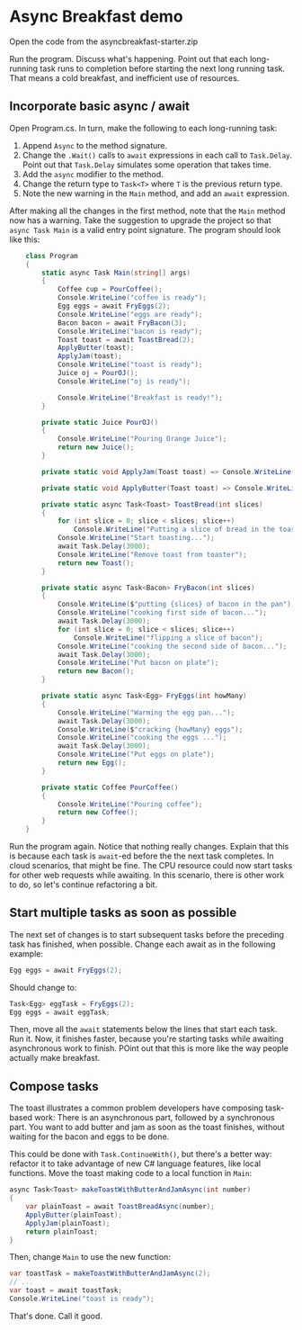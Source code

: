 # Async Breakfast demo

Open the code from the asyncbreakfast-starter.zip

Run the program. Discuss what's happening. Point out that each long-running task runs to completion before starting the next long running task. That means a cold breakfast, and inefficient use of resources.

## Incorporate basic async / await

Open Program.cs.  In turn, make the following to each long-running task:

1. Append `Async` to the method signature.
1. Change the `.Wait()` calls to `await` expressions in each call to `Task.Delay`. Point out that `Task.Delay` simulates some operation that takes time.
1. Add the `async` modifier to the method.
1. Change the return type to `Task<T>` where `T` is the previous return type.
1. Note the new warning in the `Main` method, and add an `await` expression.

After making all the changes in the first method, note that the `Main` method now has a warning. Take the suggestion to upgrade the project so that `async Task Main` is a valid entry point signature. The program should look like this:

```csharp
    class Program
    {
        static async Task Main(string[] args)
        {
            Coffee cup = PourCoffee();
            Console.WriteLine("coffee is ready");
            Egg eggs = await FryEggs(2);
            Console.WriteLine("eggs are ready");
            Bacon bacon = await FryBacon(3);
            Console.WriteLine("bacon is ready");
            Toast toast = await ToastBread(2);
            ApplyButter(toast);
            ApplyJam(toast);
            Console.WriteLine("toast is ready");
            Juice oj = PourOJ();
            Console.WriteLine("oj is ready");

            Console.WriteLine("Breakfast is ready!");
        }

        private static Juice PourOJ()
        {
            Console.WriteLine("Pouring Orange Juice");
            return new Juice();
        }

        private static void ApplyJam(Toast toast) => Console.WriteLine("Putting jam on the toast");

        private static void ApplyButter(Toast toast) => Console.WriteLine("Putting butter on the toast");

        private static async Task<Toast> ToastBread(int slices)
        {
            for (int slice = 0; slice < slices; slice++)
                Console.WriteLine("Putting a slice of bread in the toaster");
            Console.WriteLine("Start toasting...");
            await Task.Delay(3000);
            Console.WriteLine("Remove toast from toaster");
            return new Toast();
        }

        private static async Task<Bacon> FryBacon(int slices)
        {
            Console.WriteLine($"putting {slices} of bacon in the pan");
            Console.WriteLine("cooking first side of bacon...");
            await Task.Delay(3000);
            for (int slice = 0; slice < slices; slice++)
                Console.WriteLine("flipping a slice of bacon");
            Console.WriteLine("cooking the second side of bacon...");
            await Task.Delay(3000);
            Console.WriteLine("Put bacon on plate");
            return new Bacon();
        }

        private static async Task<Egg> FryEggs(int howMany)
        {
            Console.WriteLine("Warming the egg pan...");
            await Task.Delay(3000);
            Console.WriteLine($"cracking {howMany} eggs");
            Console.WriteLine("cooking the eggs ...");
            await Task.Delay(3000);
            Console.WriteLine("Put eggs on plate");
            return new Egg();
        }

        private static Coffee PourCoffee()
        {
            Console.WriteLine("Pouring coffee");
            return new Coffee();
        }
    }
```

Run the program again. Notice that nothing really changes.  Explain that this is because each task is `await`-ed before the the next task completes. In cloud scenarios, that might be fine. The CPU resource could now start tasks for other web requests while awaiting. In this scenario, there is other work to do, so let's continue refactoring a bit.

## Start multiple tasks as soon as possible

The next set of changes is to start subsequent tasks before the preceding task has finished, when possible. Change each await as in the following example:

```csharp
Egg eggs = await FryEggs(2);
```

Should change to:

```csharp
Task<Egg> eggTask = FryEggs(2);
Egg eggs = await eggTask;
```

Then, move all the `await` statements below the lines that start each task.  Run it. Now, it finishes faster, because you're starting tasks while awaiting asynchronous work to finish. POint out that this is more like the way people actually make breakfast.

## Compose tasks

The toast illustrates a common problem developers have composing task-based work: There is an asynchronous part, followed by a synchronous part. You want to add butter and jam as soon as the toast finishes, without waiting for the bacon and eggs to be done.

This could be done with `Task.ContinueWith()`, but there's a better way: refactor it to take advantage of new C# language features, like local functions. Move the toast making code to a local function in `Main`:

```csharp
async Task<Toast> makeToastWithButterAndJamAsync(int number)
{
    var plainToast = await ToastBreadAsync(number);
    ApplyButter(plainToast);
    ApplyJam(plainToast);
    return plainToast;
}
```

Then, change `Main` to use the new function:

```csharp
var toastTask = makeToastWithButterAndJamAsync(2);
// ...
var toast = await toastTask;
Console.WriteLine("toast is ready");
```

That's done.  Call it good.
